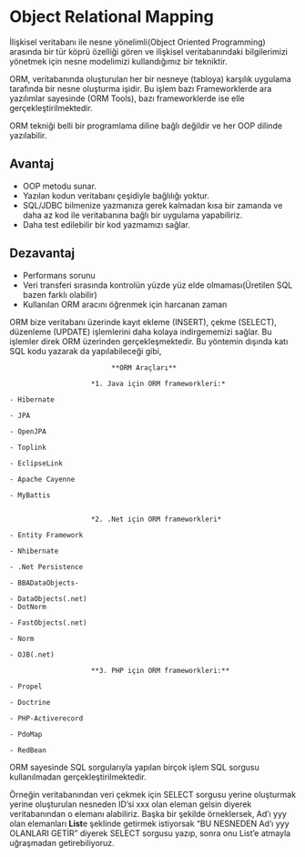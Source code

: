 # Object Relational Mapping

İlişkisel veritabanı ile nesne yönelimli(Object Oriented Programming) arasında bir tür köprü özelliği gören ve ilişkisel veritabanındaki bilgilerimizi yönetmek için nesne modelimizi kullandığımız bir tekniktir.


ORM, veritabanında oluşturulan her bir nesneye (tabloya) karşılık uygulama tarafında bir nesne oluşturma işidir. Bu işlem bazı Frameworklerde ara yazılımlar sayesinde (ORM Tools), bazı frameworklerde ise elle gerçekleştirilmektedir.

ORM tekniği belli bir programlama diline bağlı değildir ve her OOP dilinde yazılabilir.

Avantaj
- 
- OOP metodu sunar.
- Yazılan kodun veritabanı çeşidiyle bağlılığı yoktur.
- SQL/JDBC bilmenize yazmanıza gerek kalmadan kısa bir zamanda ve daha az kod ile veritabanına bağlı bir uygulama yapabiliriz.
- Daha test edilebilir bir kod yazmamızı sağlar.

Dezavantaj
-
- Performans sorunu
- Veri transferi sırasında kontrolün yüzde yüz elde olmaması(Üretilen SQL bazen farklı olabilir)
- Kullanılan ORM aracını öğrenmek için harcanan zaman

ORM bize veritabanı üzerinde kayıt ekleme (INSERT), çekme (SELECT), düzenleme (UPDATE) işlemlerini daha kolaya indirgememizi sağlar. Bu işlemler direk ORM üzerinden gerçekleşmektedir. Bu yöntemin dışında katı SQL kodu yazarak da yapılabileceği gibi,






							    
							 **ORM Araçları**
    
						*1. Java için ORM frameworkleri:*
    
    - Hibernate
    
    - JPA
    
    - OpenJPA
    
    - Toplink
    
    - EclipseLink
    
    - Apache Cayenne
    
    - MyBattis
    
    
					    *2. .Net için ORM frameworkleri*
    
    - Entity Framework
    
    - Nhibernate
    
    - .Net Persistence
    
    - BBADataObjects-
    
    - DataObjects(.net)
    - DotNorm
    
    - FastObjects(.net)
    
    - Norm
    
    - OJB(.net)
    
					    **3. PHP için ORM frameworkleri:**
    
    - Propel
    
    - Doctrine
    
    - PHP-Activerecord
    
    - PdoMap
    
    - RedBean


ORM sayesinde SQL sorgularıyla yapılan birçok işlem SQL sorgusu kullanılmadan gerçekleştirilmektedir. 

Örneğin veritabanından veri çekmek için SELECT sorgusu yerine oluşturmak yerine oluşturulan nesneden ID’si xxx olan eleman gelsin diyerek veritabanından o elemanı alabiliriz. Başka bir şekilde örneklersek, Ad’ı yyy olan elemanları  **List**e şeklinde getirmek istiyorsak “BU NESNEDEN Ad’ı yyy OLANLARI GETİR” diyerek SELECT sorgusu yazıp, sonra onu List’e atmayla uğraşmadan getirebiliyoruz.

<!--stackedit_data:
eyJoaXN0b3J5IjpbMTY1NjQ4MTA1MSwxNTM0NjE0NzM2LDEyNz
Y2ODM1NTYsLTE4MDE1OTcxNDNdfQ==
-->